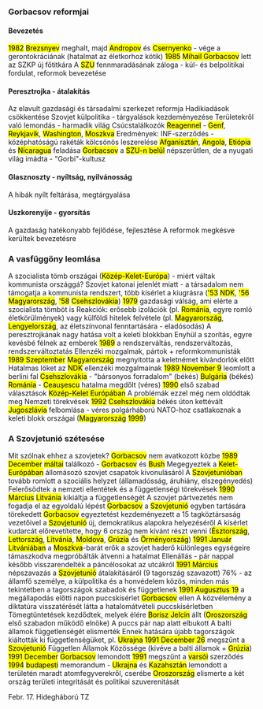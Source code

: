 ### Gorbacsov reformjai
#### Bevezetés
<mark class="hltr-orange">1982</mark> <mark class="hltr-cyan">Brezsnyev</mark> meghalt, majd <mark class="hltr-cyan">Andropov</mark> és <mark class="hltr-cyan">Csernyenko</mark> - vége a gerontokráciának (hatalmat az életkorhoz kötik)
<mark class="hltr-orange">1985</mark> <mark class="hltr-cyan">Mihail Gorbacsov</mark> lett az SZKP új főtitkára
A <mark class="hltr-green">SZU</mark> fennmaradásának záloga - kül- és belpolitikai fordulat, reformok bevezetése
#### Peresztrojka - átalakítás
Az elavult gazdasági és társadalmi szerkezet reformja
Hadikiadások csökkentése
Szovjet külpolitika - tárgyalások kezdeményezése
Területekről való lemondás - harmadik világ
Csúcstalálkozók <mark class="hltr-cyan">Reagennel</mark> - <mark class="hltr-green">Genf</mark>, <mark class="hltr-green">Reykjavik</mark>, <mark class="hltr-green">Washington</mark>, <mark class="hltr-green">Moszkva</mark>
Eredmények: INF-szerződés - középhatóságú rakéták kölcsönös leszerelése
<mark class="hltr-green">Afganisztán</mark>, <mark class="hltr-green">Angola</mark>, <mark class="hltr-green">Etiópia</mark> és <mark class="hltr-green">Nicaragua</mark> feladása
<mark class="hltr-cyan">Gorbacsov</mark> a <mark class="hltr-green">SZU-n belül</mark> népszerűtlen, de a nyugati világ imádta - "Gorbi"-kultusz
#### Glasznoszty - nyíltság, nyilvánosság
A hibák nyílt feltárása, megtárgyalása
#### Uszkorenyije - gyorsítás
A gazdaság hatékonyabb fejlődése, fejlesztése
A reformok megkésve kerültek bevezetésre
### A vasfüggöny leomlása
A szocialista tömb országai (<mark class="hltr-green">Közép-Kelet-Európa</mark>) - miért váltak kommunista országgá?
Szovjet katonai jelenlét miatt - a társadalom nem támogatja a kommunista rendszert, több kísérlet a kiugrásra (<mark class="hltr-orange">'53</mark> <mark class="hltr-green">NDK</mark>, <mark class="hltr-orange">'56</mark> <mark class="hltr-green">Magyarország</mark>, <mark class="hltr-orange">'58</mark> <mark class="hltr-green">Csehszlovákia</mark>)
<mark class="hltr-orange">1979</mark> gazdasági válság, ami elérte a szocialista tömböt is
Reakciók: erősebb izolációk (pl. <mark class="hltr-green">Románia</mark>, egyre romló életkörülmények) vagy külföldi hitelek felvétele (pl. <mark class="hltr-green">Magyarország</mark>, <mark class="hltr-green">Lengyelország</mark>, az életszínvonal fenntartására - eladósodás)
A peresztrojkának nagy hatása volt a keleti blokkban
Enyhül a szorítás, egyre kevésbé félnek az emberek
<mark class="hltr-orange">1989</mark> a rendszerváltás, rendszerváltozás, rendszerváltoztatás
Ellenzéki mozgalmak, pártok + reformkommunisták
<mark class="hltr-orange">1989 Szeptember</mark> <mark class="hltr-green">Magyarország</mark> megnyitotta a keletnémet kivándorlók előtt
Hatalmas löket az <mark class="hltr-green">NDK</mark> ellenzéki mozgalmainak
<mark class="hltr-orange">1989 November 9</mark> leomlott a berlini fal
<mark class="hltr-green">Csehszlovákia</mark> - "bársonyos forradalom" (békés)
<mark class="hltr-green">Bulgária</mark> (békés)
<mark class="hltr-green">Románia</mark> - <mark class="hltr-cyan">Ceauşescu</mark> hatalma megdőlt (véres)
<mark class="hltr-orange">1990</mark> első szabad választások <mark class="hltr-green">Közép-Kelet Európában</mark>
A problémák ezzel még nem oldódtak meg
Nemzeti törekvések
<mark class="hltr-orange">1992</mark> <mark class="hltr-green">Csehszlovákia</mark> békés úton kettévált
<mark class="hltr-green">Jugoszlávia</mark> felbomlása - véres polgárháború
NATO-hoz csatlakoznak a keleti blokk országai (<mark class="hltr-green">Magyarország</mark> <mark class="hltr-orange">1999</mark>)
### A Szovjetunió szétesése
Mit szólnak ehhez a szovjetek?
<mark class="hltr-cyan">Gorbacsov</mark> nem avatkozott közbe
<mark class="hltr-orange">1989 December</mark> <mark class="hltr-green">máltai</mark> találkozó - <mark class="hltr-cyan">Gorbacsov</mark> és <mark class="hltr-cyan">Bush</mark>
Megegyeztek a <mark class="hltr-green">Kelet-Európában</mark> állomásozó szovjet csapatok kivonulásáról
A <mark class="hltr-green">Szovjetunióban</mark> tovább romlott a szociális helyzet (államadósság, áruhiány, elszegényedés)
Felerősödtek a nemzeti ellentétek és a függetlenségi törekvések
<mark class="hltr-orange">1990 Március</mark> <mark class="hltr-green">Litvánia</mark> kikiáltja a függetlenségét
A szovjet pártvezetés nem fogadja el az egyoldalú lépést
<mark class="hltr-cyan">Gorbacsov</mark> a <mark class="hltr-green">Szovjetunió</mark> egyben tartására törekedett
<mark class="hltr-cyan">Gorbacsov</mark> egyeztetést kezdeményezett a 15 tagköztársaság vezetőivel a <mark class="hltr-green">Szovjetunió</mark> új, demokratikus alapokra helyezéséről
A kísérlet kudarcát előrevetítette, hogy 6 ország nem kívánt részt venni (<mark class="hltr-green">Észtország</mark>, <mark class="hltr-green">Lettország</mark>, <mark class="hltr-green">Litvánia</mark>, <mark class="hltr-green">Moldova</mark>, <mark class="hltr-green">Grúzia</mark> és <mark class="hltr-green">Örményország</mark>)
<mark class="hltr-orange">1991 Január</mark> <mark class="hltr-green">Litvániában</mark> a <mark class="hltr-green">Moszkva</mark>-barát erők a szovjet haderő különleges egységeire támaszkodva megpróbálták átvenni a hatalmat
Ellenállás - pár nappal később visszarendelték a páncélosokat az utcákról
<mark class="hltr-orange">1991 Március</mark> népszavazás a <mark class="hltr-green">Szovjetunió</mark> átalakításáról (9 tagország szavazott)
76% - az államfő személye, a külpolitika és a honvédelem közös, minden más tekintetben a 
tagországok szabadok és függetlenek
<mark class="hltr-orange">1991 Augusztus 19</mark> a megállapodás előtti napon puccskísérlet <mark class="hltr-cyan">Gorbacsov</mark> ellen
A közvélemény a diktatúra visszatérését látta a hatalomátvételi puccskísérletben
Tömegtüntetések kezdődtek, melyek élére <mark class="hltr-cyan">Borisz Jelcin</mark> állt (<mark class="hltr-green">Oroszország</mark> első szabadon működő elnöke)
A puccs pár nap alatt elbukott
A balti államok függetlenségét elismerték
Ennek hatására újabb tagországok kiáltották ki függetlenségüket, pl. <mark class="hltr-green">Ukrajna</mark>
<mark class="hltr-orange">1991 December 26</mark> megszűnt a <mark class="hltr-green">Szovjetunió</mark>
Független Államok Közössége (kivéve a balti államok + <mark class="hltr-green">Grúzia</mark>)
<mark class="hltr-orange">1991 December</mark> <mark class="hltr-cyan">Gorbacsov</mark> lemondott
<mark class="hltr-orange">1991</mark> megszűnt a <mark class="hltr-green">varsói</mark> szerződés
<mark class="hltr-orange">1994</mark> <mark class="hltr-green">budapesti</mark> memorandum - <mark class="hltr-green">Ukrajna</mark> és <mark class="hltr-green">Kazahsztán</mark> lemondott a területén maradt atomfegyverekről, cserébe <mark class="hltr-green">Oroszország</mark> elismerte a két ország területi integritását és politikai szuverenitását


Febr. 17. Hidegháború TZ